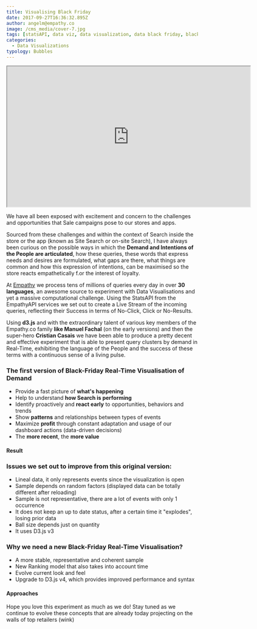 ```yaml
---
title: Visualising Black Friday
date: 2017-09-27T16:36:32.895Z
author: angelm@empathy.co
image: /cms_media/cover-7.jpg
tags: [statsAPI, data viz, data visualization, data black friday, black friday, data compare, data visualisation]
categories:
  - Data Visualizations
typology: Bubbles
---
```

<div class="" align="center">
<iframe  class="external-video" src="https://player.vimeo.com/video/234684496" width="640" height="370" framebimg-order="1" webkitallowfullscreen mozallowfullscreen allowfullscreen></iframe>
</div>


We have all been exposed with excitement and concern to the challenges and opportunities that Sale campaigns pose to our stores and apps.

Sourced from these challenges and within the context of Search inside the store or the app (known as Site Search or on-site Search), I have always been curious on the possible ways in which the **Demand and Intentions of the People are articulated**, how these queries, these words that express needs and desires are formulated, what gaps are there, what things are common and how this expression of intentions, can be maximised so the store reacts empathetically f.or the interest of loyalty.

At <a href="https://empathy.co" target="_blank">Empathy</a> we process tens of millions of queries every day in over **30 languages**, an awesome source to experiment with Data Visualisations and yet a massive computational challenge. Using the StatsAPI from the EmpathyAPI services we set out to create a Live Stream of the incoming queries, reflecting their Success in terms of No-Click, Click or No-Results.

Using **d3.js** and with the extraordinary talent of various key members of the Empathy.co family **like Manuel Fachal** (on the early versions) and then the super-hero **Cristian Casais** we have been able to produce a pretty decent and effective experiment that is able to present query clusters by demand in Real-Time, exhibiting the language of the People and the success of these terms with a continuous sense of a living pulse.

### The first version of Black-Friday Real-Time Visualisation of Demand

* Provide a fast picture of **what's happening**
* Help to understand **how Search is performing**
* Identify proactively and **react early** to opportunities, behaviors and trends
* Show **patterns** and relationships between types of events
* Maximize **profit** through constant adaptation and usage of our dashboard actions (data-driven decisions)
* The **more recent**, the **more value**

#### Result

<complex-image image="/cms_media/aproach1.png" caption="Thats the result of the first approach" lightbox="lightbox" v-lightbox/></complex-image>

### Issues we set out to improve from this original version:

* Lineal data, it only represents events since the visualization is open
* Sample depends on random factors (displayed data can be totally different after reloading)
* Sample is not representative, there are a lot of events with only 1 occurrence
* It does not keep an up to date status, after a certain time it "explodes", losing prior data
* Ball size depends just on quantity
* It uses D3.js v3

### Why we need a new Black-Friday Real-Time Visualisation?

* A more stable, representative and coherent sample
* New Ranking model that also takes into account time
* Evolve current look and feel
* Upgrade to D3.js v4, which provides improved performance and syntax

#### Approaches

<complex-image image="/cms_media/aproach2.png" caption="Split events" lightbox="lightbox" v-lightbox/></complex-image>

<complex-image image="/cms_media/aproach3.png" caption="Transparency added to score ranking" lightbox="lightbox" v-lightbox/></complex-image>

<complex-image image="/cms_media/aproach4.png" caption="Global stats, Lang and store filters, Time interval selection, Change main visualization" lightbox="lightbox" v-lightbox/></complex-image>

<complex-image image="/cms_media/aproach5.png" caption="Relative ratios in global stats, Multiple simultaneous events, Configurable positioning" lightbox="lightbox" v-lightbox/></complex-image>

Hope you love this experiment as much as we do! Stay tuned as we continue to evolve these concepts that are already today projecting on the walls of top retailers (wink)
